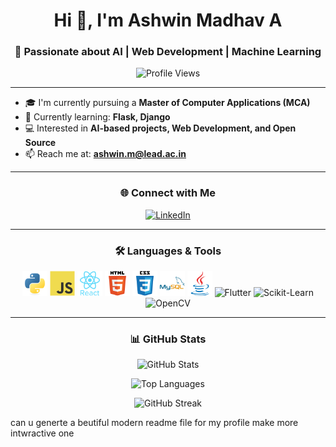 <h1 align="center">Hi 👋, I'm Ashwin Madhav A</h1>
<h3 align="center">🎯 Passionate about AI | Web Development | Machine Learning</h3>

<p align="center">
  <img src="https://komarev.com/ghpvc/?username=ashwinmadhav10&label=Profile%20Views&color=0e75b6&style=flat" alt="Profile Views" />
</p>

---

- 🎓 I'm currently pursuing a **Master of Computer Applications (MCA)**
- 🌱 Currently learning: **Flask, Django**
- 💻 Interested in **AI-based projects, Web Development, and Open Source**
- 📫 Reach me at: **ashwin.m@lead.ac.in**

---

<h3 align="center">🌐 Connect with Me</h3>
<p align="center">
  <a href="https://www.linkedin.com/in/ashwin-madhav/" target="_blank">
    <img src="https://raw.githubusercontent.com/rahuldkjain/github-profile-readme-generator/master/src/images/icons/Social/linked-in-alt.svg" alt="LinkedIn" height="30" width="40" />
  </a>
</p>

---

<h3 align="center">🛠️ Languages & Tools</h3>
<p align="center">
  <img src="https://raw.githubusercontent.com/devicons/devicon/master/icons/python/python-original.svg" alt="Python" width="40" height="40"/>
  <img src="https://raw.githubusercontent.com/devicons/devicon/master/icons/javascript/javascript-original.svg" alt="JavaScript" width="40" height="40"/>
  <img src="https://raw.githubusercontent.com/devicons/devicon/master/icons/react/react-original-wordmark.svg" alt="React" width="40" height="40"/>
  <img src="https://raw.githubusercontent.com/devicons/devicon/master/icons/html5/html5-original-wordmark.svg" alt="HTML5" width="40" height="40"/>
  <img src="https://raw.githubusercontent.com/devicons/devicon/master/icons/css3/css3-original-wordmark.svg" alt="CSS3" width="40" height="40"/>
  <img src="https://raw.githubusercontent.com/devicons/devicon/master/icons/mysql/mysql-original-wordmark.svg" alt="MySQL" width="40" height="40"/>
  <img src="https://raw.githubusercontent.com/devicons/devicon/master/icons/java/java-original.svg" alt="Java" width="40" height="40"/>
  <img src="https://www.vectorlogo.zone/logos/flutterio/flutterio-icon.svg" alt="Flutter" width="40" height="40"/>
  <img src="https://upload.wikimedia.org/wikipedia/commons/0/05/Scikit_learn_logo_small.svg" alt="Scikit-Learn" width="40" height="40"/>
  <img src="https://www.vectorlogo.zone/logos/opencv/opencv-icon.svg" alt="OpenCV" width="40" height="40"/>
</p>

---

<h3 align="center">📊 GitHub Stats</h3>
<p align="center">
  <img src="https://github-readme-stats.vercel.app/api?username=ashwinmadhav10&show_icons=true&theme=default" alt="GitHub Stats" />
</p>

<p align="center">
  <img src="https://github-readme-stats.vercel.app/api/top-langs?username=ashwinmadhav10&show_icons=true&layout=compact&theme=default" alt="Top Languages" />
</p>

<p align="center">
  <img src="https://github-readme-streak-stats.herokuapp.com/?user=ashwinmadhav10&theme=default" alt="GitHub Streak" />
</p>
 can u generte a beutiful modern readme file for my profile make more intwractive one
